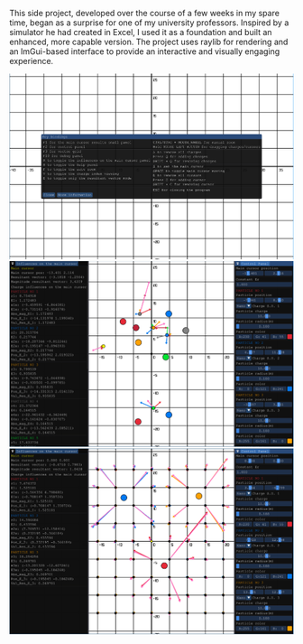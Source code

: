This side project, developed over the course of a few weeks in my spare time, began as a surprise for one of my university professors. Inspired by a simulator he had created in Excel, I used it as a foundation and built an enhanced, more capable version. The project uses raylib for rendering and an ImGui-based interface to provide an interactive and visually engaging experience.
<p align="center">
  <img src="Menu.png" width="800">
  <img src="Main.png" width="800">
  <img src="VectorField.png" width="800">
</p>
